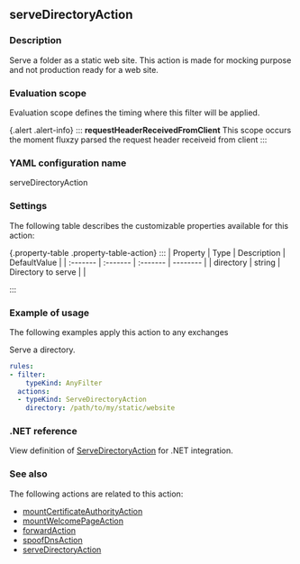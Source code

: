 ## serveDirectoryAction

### Description

Serve a folder as a static web site. This action is made for mocking purpose and not production ready for a web site.

### Evaluation scope

Evaluation scope defines the timing where this filter will be applied. 

{.alert .alert-info}
:::
**requestHeaderReceivedFromClient** This scope occurs the moment fluxzy parsed the request header receiveid from client
:::

### YAML configuration name

serveDirectoryAction

### Settings

The following table describes the customizable properties available for this action: 

{.property-table .property-table-action}
:::
| Property | Type | Description | DefaultValue |
| :------- | :------- | :------- | -------- |
| directory | string | Directory to serve |  |

:::
### Example of usage

The following examples apply this action to any exchanges

Serve a directory.

```yaml
rules:
- filter:
    typeKind: AnyFilter
  actions:
  - typeKind: ServeDirectoryAction
    directory: /path/to/my/static/website
```



### .NET reference

View definition of [ServeDirectoryAction](https://docs.fluxzy.io/api/Fluxzy.Rules.Actions.HighLevelActions.ServeDirectoryAction.html) for .NET integration.

### See also

The following actions are related to this action: 

 - [mountCertificateAuthorityAction](mountCertificateAuthorityAction)
 - [mountWelcomePageAction](mountWelcomePageAction)
 - [forwardAction](forwardAction)
 - [spoofDnsAction](spoofDnsAction)
 - [serveDirectoryAction](serveDirectoryAction)

